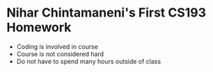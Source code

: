 # Nihar Chintamaneni's First CS193 Homework

- Coding is involved in course
- Course is not considered hard
- Do not have to spend many hours outside of class
